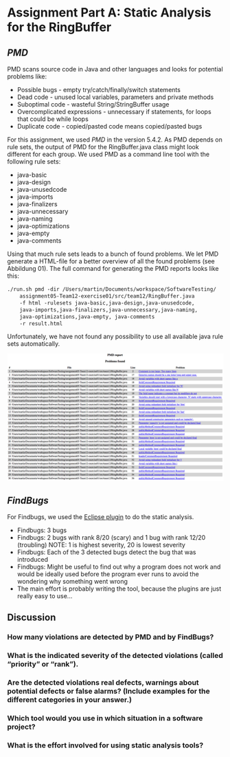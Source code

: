 # Assignment Part A: Static Analysis for the RingBuffer

## *PMD*

PMD scans source code in Java and other languages and looks for potential problems like:

+ Possible bugs - empty try/catch/finally/switch statements
+ Dead code - unused local variables, parameters and private methods
+ Suboptimal code - wasteful String/StringBuffer usage
+ Overcomplicated expressions - unnecessary if statements, for loops that could be while loops
+ Duplicate code - copied/pasted code means copied/pasted bugs

For this assignment, we used *PMD* in the version 5.4.2. As PMD depends on rule sets, the output of PMD for the RingBuffer.java class might look different for each group. We used PMD as a command line tool with the following rule sets:

+ java-basic
+ java-design
+ java-unusedcode
+ java-imports
+ java-finalizers
+ java-unnecessary
+ java-naming
+ java-optimizations
+ java-empty
+ java-comments

Using that much rule sets leads to a bunch of found problems. We let PMD generate a HTML-file for a better overview of all the found problems (see Abbildung 01). The full command for generating the PMD reports looks like this:

    ./run.sh pmd -dir /Users/martin/Documents/workspace/SoftwareTesting/
        assignment05-Team12-exercise01/src/team12/RingBuffer.java
        -f html -rulesets java-basic,java-design,java-unusedcode,
        java-imports,java-finalizers,java-unnecessary,java-naming,
        java-optimizations,java-empty, java-comments
        -r result.html

Unfortunately, we have not found any possibility to use all available java rule sets automatically.

![PMD report](images/img01.png)

## *FindBugs*

For Findbugs, we used the [Eclipse plugin](http://findbugs.sourceforge.net/manual/eclipse.html) to do the static analysis.

* Findbugs: 3 bugs
* Findbugs: 2 bugs with rank 8/20 (scary) and 1 bug with rank 12/20 (troubling) NOTE: 1 is highest severity, 20 is lowest severity
* Findbugs: Each of the 3 detected bugs detect the bug that was introduced
* Findbugs: Might be useful to find out why a program does not work and would be ideally used before the program ever runs to avoid the wondering why something went wrong
* The main effort is probably writing the tool, because the plugins are just really easy to use...

## Discussion

### How many violations are detected by PMD and by FindBugs?

### What is the indicated severity of the detected violations (called “priority” or “rank”).

### Are the detected violations real defects, warnings about potential defects or false alarms? (Include examples for the different categories in your answer.)

### Which tool would you use in which situation in a software project?

### What is the effort involved for using static analysis tools?
